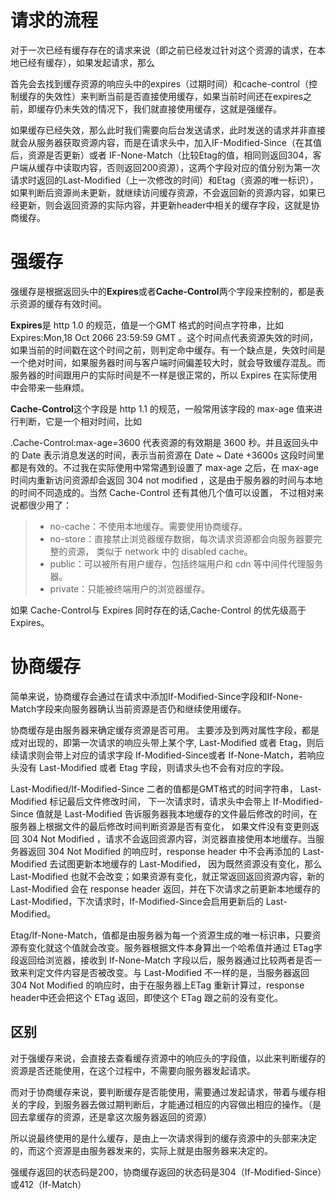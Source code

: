 # 请求的流程
对于一次已经有缓存存在的请求来说（即之前已经发过针对这个资源的请求，在本地已经有缓存），如果发起请求，那么

首先会去找到缓存资源的响应头中的expires（过期时间）和cache-control（控制缓存的失效性）来判断当前是否直接使用缓存，如果当前时间还在expires之前，即缓存仍未失效的情况下，我们就直接使用缓存，这就是强缓存。

如果缓存已经失效，那么此时我们需要向后台发送请求，此时发送的请求并非直接就会从服务器获取资源内容，而是在请求头中，加入IF-Modified-Since（在其值后，资源是否更新）或者 IF-None-Match（比较Etag的值，相同则返回304，客户端从缓存中读取内容，否则返回200资源），这两个字段对应的值分别为第一次请求时返回的Last-Modified（上一次修改的时间）和Etag（资源的唯一标识），如果判断后资源尚未更新，就继续访问缓存资源，不会返回新的资源内容，如果已经更新，则会返回资源的实际内容，并更新header中相关的缓存字段，这就是协商缓存。


# 强缓存
强缓存是根据返回头中的**Expires**或者**Cache-Control**两个字段来控制的，都是表示资源的缓存有效时间。

**Expires**是 http 1.0 的规范，值是一个GMT 格式的时间点字符串，比如 Expires:Mon,18 Oct 2066 23:59:59 GMT 。这个时间点代表资源失效的时间，如果当前的时间戳在这个时间之前，则判定命中缓存。有一个缺点是，失效时间是一个绝对时间，如果服务器时间与客户端时间偏差较大时，就会导致缓存混乱。而服务器的时间跟用户的实际时间是不一样是很正常的，所以 Expires 在实际使用中会带来一些麻烦。

**Cache-Control**这个字段是 http 1.1 的规范，一般常用该字段的 max-age 值来进行判断，它是一个相对时间，比如 

.Cache-Control:max-age=3600 代表资源的有效期是 3600 秒。并且返回头中的 Date 表示消息发送的时间，表示当前资源在 Date ~ Date +3600s 这段时间里都是有效的。不过我在实际使用中常常遇到设置了 max-age 之后，在 max-age 时间内重新访问资源却会返回 304 not modified ，这是由于服务器的时间与本地的时间不同造成的。当然 Cache-Control 还有其他几个值可以设置， 不过相对来说都很少用了：  
> * no-cache：不使用本地缓存。需要使用协商缓存。  
> * no-store：直接禁止浏览器缓存数据，每次请求资源都会向服务器要完整的资源， 类似于 network 中的 disabled cache。  
> * public：可以被所有用户缓存，包括终端用户和 cdn 等中间件代理服务器。  
> * private：只能被终端用户的浏览器缓存。  

如果 Cache-Control与 Expires 同时存在的话,Cache-Control 的优先级高于 Expires。


# 协商缓存
简单来说，协商缓存会通过在请求中添加If-Modified-Since字段和If-None-Match字段来向服务器确认当前资源是否仍和继续使用缓存。

协商缓存是由服务器来确定缓存资源是否可用。 主要涉及到两对属性字段，都是成对出现的，即第一次请求的响应头带上某个字, Last-Modified 或者 Etag，则后续请求则会带上对应的请求字段 If-Modified-Since或者 If-None-Match，若响应头没有 Last-Modified 或者 Etag 字段，则请求头也不会有对应的字段。

Last-Modified/If-Modified-Since 二者的值都是GMT格式的时间字符串， Last-Modified 标记最后文件修改时间， 下一次请求时，请求头中会带上 If-Modified-Since 值就是 Last-Modified 告诉服务器我本地缓存的文件最后修改的时间，在服务器上根据文件的最后修改时间判断资源是否有变化， 如果文件没有变更则返回 304 Not Modified ，请求不会返回资源内容，浏览器直接使用本地缓存。当服务器返回 304 Not Modified 的响应时，response header 中不会再添加的 Last-Modified 去试图更新本地缓存的 Last-Modified， 因为既然资源没有变化，那么 Last-Modified 也就不会改变；如果资源有变化，就正常返回返回资源内容，新的 Last-Modified 会在 response header 返回，并在下次请求之前更新本地缓存的 Last-Modified，下次请求时，If-Modified-Since会启用更新后的 Last-Modified。

Etag/If-None-Match，值都是由服务器为每一个资源生成的唯一标识串，只要资源有变化就这个值就会改变。服务器根据文件本身算出一个哈希值并通过 ETag字段返回给浏览器，接收到 If-None-Match 字段以后，服务器通过比较两者是否一致来判定文件内容是否被改变。与 Last-Modified 不一样的是，当服务器返回 304 Not Modified 的响应时，由于在服务器上ETag 重新计算过，response header中还会把这个 ETag 返回，即使这个 ETag 跟之前的没有变化。


## 区别
对于强缓存来说，会直接去查看缓存资源中的响应头的字段值，以此来判断缓存的资源是否还能使用，在这个过程中，不需要向服务器发起请求。

而对于协商缓存来说，要判断缓存是否能使用，需要通过发起请求，带着与缓存相关的字段，到服务器去做过期判断后，才能通过相应的内容做出相应的操作。（是回去拿缓存的资源，还是拿这次服务器返回的资源）

所以说最终使用的是什么缓存，是由上一次请求得到的缓存资源中的头部来决定的，而这个资源是由服务器发来的，实际上就是由服务器来决定的。


强缓存返回的状态码是200，协商缓存返回的状态码是304（If-Modified-Since）或412（If-Match）